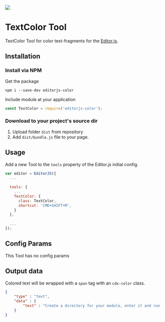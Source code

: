 ![](https://badgen.net/badge/Editor.js/v2.0/blue)

# TextColor Tool

TextColor Tool for color text-fragments for the [Editor.js](https://editorjs.io).

## Installation

### Install via NPM

Get the package

```shell
npm i --save-dev editorjs-color
```

Include module at your application

```javascript
const TextColor = require('editorjs-color');
```

### Download to your project's source dir

1. Upload folder `dist` from repository
2. Add `dist/bundle.js` file to your page.

## Usage

Add a new Tool to the `tools` property of the Editor.js initial config.

```javascript
var editor = EditorJS({
  ...
  
  tools: {
    ...
    TextColor: {
      class: TextColor,
      shortcut: 'CMD+SHIFT+M',
    }
  },
  
  ...
});
```

## Config Params

This Tool has no config params

## Output data

Colored text will be wrapped with a `span` tag with an `cdx-color` class.

```json
{
    "type" : "text",
    "data" : {
        "text" : "Create a directory for your module, enter it and run <span class=\"cdx-color__yellow\">npm init</span> command."
    }
}
```

